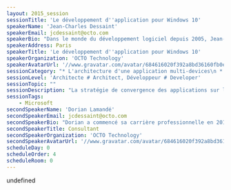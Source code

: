 ```yaml
---
layout: 2015_session
sessionTitle: 'Le développement d''application pour Windows 10'
speakerName: 'Jean-Charles Dessaint'
speakerEmail: jcdessaint@octo.com
speakerBio: "Dans le monde du développement logiciel depuis 2005, Jean-Charles est un passioné des technologies de l'écosystème Microsoft.\n Il a eu l'occasion de participer à de nombreux projets, petits et grands, et a à cœur de rester en phase avec les dernières technologies et méthodologies du moment."
speakerAddress: Paris
speakerTitle: 'Le développement d''application pour Windows 10'
speakerOrganization: 'OCTO Technology'
speakerAvatarUrl: '//www.gravatar.com/avatar/684616020f392a8bd36160fb0effd4f9?size=200&default=mm'
sessionCategory: "* L'architecture d'une application multi-devices\n * Les nouveaux composants apportés par Windows 10"
sessionLevel: 'Architecte # Architect, Développeur # Developer'
sessionTopic: ""
sessionDescription: "La stratégie de convergence des applications sur la plateforme de Microsoft est renforcée par la venue de Windows 10 et des \"Universal Windows Applications\" qui pourront s'executer, avec le même source, sur :\n - PC\n - Tablettes\n - Smartphones\n - Xbox One\n - Hololens\n Dans cette session, nous allons vous présenter les nouveautes de cette dernière mouture du framework, au travers d'une application développé par Octo, pour Octo : AskBob"
sessionTags:
    - Microsoft
secondSpeakerName: 'Dorian Lamandé'
secondSpeakerEmail: jcdessaint@octo.com
secondSpeakerBio: "Dorian a commencé sa carrière professionnelle en 2010 dans le développement d'applications .NET.\n Il a rejoint Octo Technlogy en Mai dernier en tant que Consultant, notamment sur les technlogies Microsoft.\n Durant son parcours professionnel, Dorian a pu participé a de nombreux projets autour de la plateforme .NET.\n Passionné par les nouvelles technologies, il est sans cesse à la recherche de la dernière innovation."
secondSpeakerTitle: Consultant
secondSpeakerOrganization: 'OCTO Technology'
secondSpeakerAvatarUrl: '//www.gravatar.com/avatar/684616020f392a8bd36160fb0effd4f9?size=200&default=mm'
scheduleDay: 0
scheduleOrder: 4
scheduleRoom: 0
---
```


undefined
